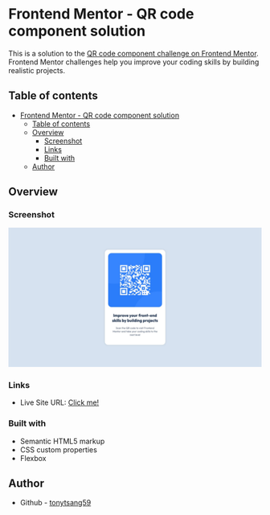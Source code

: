# Frontend Mentor - QR code component solution

This is a solution to the [QR code component challenge on Frontend Mentor](https://www.frontendmentor.io/challenges/qr-code-component-iux_sIO_H). Frontend Mentor challenges help you improve your coding skills by building realistic projects. 

## Table of contents

- [Frontend Mentor - QR code component solution](#frontend-mentor---qr-code-component-solution)
  - [Table of contents](#table-of-contents)
  - [Overview](#overview)
    - [Screenshot](#screenshot)
    - [Links](#links)
    - [Built with](#built-with)
  - [Author](#author)

## Overview

### Screenshot

![](./images/screenshot.jpeg)

### Links

- Live Site URL: [Click me!](https://tonytsang59.github.io/qr-code-component/)
### Built with

- Semantic HTML5 markup
- CSS custom properties
- Flexbox
## Author

- Github - [tonytsang59](https://github.com/tonytsang59)